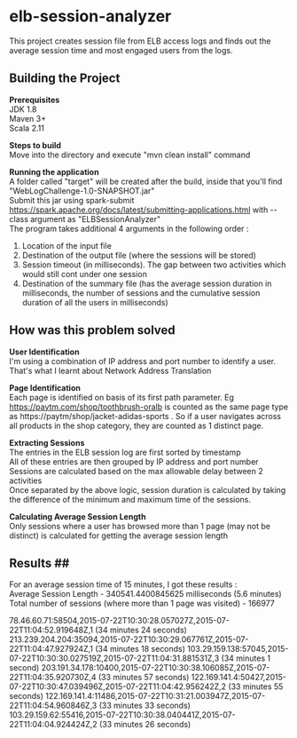 # elb-session-analyzer
This project creates session file from ELB access logs and finds out the average session time and most engaged users from the logs.

## Building the Project ##

**Prerequisites** <br/>
JDK 1.8 <br/>
Maven 3+ <br/>
Scala 2.11 <br/>

**Steps to build** <br/>
Move into the directory and execute "mvn clean install" command <br/>

**Running the application** <br/>
A folder called "target" will be created after the build, inside that you'll find "WebLogChallenge-1.0-SNAPSHOT.jar" <br />
Submit this jar using spark-submit https://spark.apache.org/docs/latest/submitting-applications.html with --class argument as "ELBSessionAnalyzer" <br />
The program takes additional 4 arguments in the following order : <br/>
1. Location of the input file <br/>
2. Destination of the output file (where the sessions will be stored) <br/>
3. Session timeout (in milliseconds). The gap between two activities which would still cont under one session <br/>
4. Destination of the summary file (has the average session duration in milliseconds, the number of sessions and the cumulative session duration of all the users in milliseconds) <br/>

## How was this problem solved ##
**User Identification** <br/>
I'm using a combination of IP address and port number to identify a user. That's what I learnt about Network Address Translation

**Page Identification** <br/>
Each page is identified on basis of its first path parameter. Eg https://paytm.com/shop/toothbrush-oralb is counted as the same page type as https://paytm/shop/jacket-adidas-sports . So if a user navigates across all products in the shop category, they are counted as 1 distinct page.

**Extracting Sessions** <br/>
The entries in the ELB session log are first sorted by timestamp <br/>
All of these entries are then grouped by IP address and port number <br />
Sessions are calculated based on the max allowable delay between 2 activities <br />
Once separated by the above logic, session duration is calculated by taking the difference of the minimum and maximum time of the sessions. <br />

**Calculating Average Session Length** <br/>
Only sessions where a user has browsed more than 1 page (may not be distinct) is calculated for getting the average session length

## Results ## <br/>
For an average session time of 15 minutes, I got these results : <br />
Average Session Length - 340541.4400845625 milliseconds (5.6 minutes) <br />
Total number of sessions (where more than 1 page was visited) - 166977


78.46.60.71:58504,2015-07-22T10:30:28.057027Z,2015-07-22T11:04:52.919648Z,1 (34 minutes 24 seconds)
213.239.204.204:35094,2015-07-22T10:30:29.067761Z,2015-07-22T11:04:47.927924Z,1 (34 minutes 18 seconds)
103.29.159.138:57045,2015-07-22T10:30:30.027519Z,2015-07-22T11:04:31.881531Z,3 (34 minutes 1 second)
203.191.34.178:10400,2015-07-22T10:30:38.106085Z,2015-07-22T11:04:35.920730Z,4 (33 minutes 57 seconds)
122.169.141.4:50427,2015-07-22T10:30:47.039496Z,2015-07-22T11:04:42.956242Z,2 (33 minutes 55 seconds)
122.169.141.4:11486,2015-07-22T10:31:21.003947Z,2015-07-22T11:04:54.960846Z,3 (33 minutes 33 seconds)
103.29.159.62:55416,2015-07-22T10:30:38.040441Z,2015-07-22T11:04:04.924424Z,2 (33 minutes 26 seconds)

